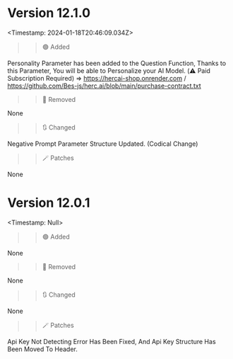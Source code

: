 # Version 12.1.0
<Timestamp: 2024-01-18T20:46:09.034Z>

>> 🟢 Added

Personality Parameter has been added to the Question Function, Thanks to this Parameter, You will be able to Personalize your AI Model.
(⚠️ Paid Subscription Required) => https://hercai-shop.onrender.com / https://github.com/Bes-js/herc.ai/blob/main/purchase-contract.txt

>> 🔴 Removed 

None

>> 🔃 Changed

Negative Prompt Parameter Structure Updated. (Codical Change)

>> 🪄 Patches

None


# Version 12.0.1
<Timestamp: Null>

>> 🟢 Added

None

>> 🔴 Removed 

None

>> 🔃 Changed

None

>> 🪄 Patches

Api Key Not Detecting Error Has Been Fixed, And Api Key Structure Has Been Moved To Header.
